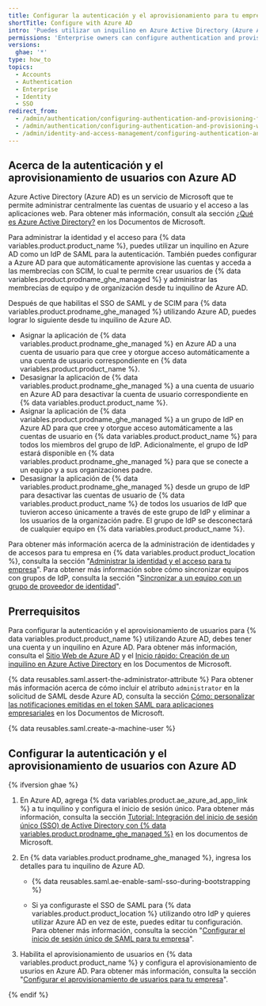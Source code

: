 ```yaml
---
title: Configurar la autenticación y el aprovisionamiento para tu empresa utilizando Azure AD
shortTitle: Configure with Azure AD
intro: 'Puedes utilizar un inquilino en Azure Active Directory (Azure AD) como proveedor de identidad (IdP) para administrar centralmente la autenticación y el aprovisionamiento de usuarios para {% data variables.product.product_location %}.'
permissions: 'Enterprise owners can configure authentication and provisioning for an enterprise on {% data variables.product.product_name %}.'
versions:
  ghae: '*'
type: how_to
topics:
  - Accounts
  - Authentication
  - Enterprise
  - Identity
  - SSO
redirect_from:
  - /admin/authentication/configuring-authentication-and-provisioning-for-your-enterprise-using-azure-ad
  - /admin/authentication/configuring-authentication-and-provisioning-with-your-identity-provider/configuring-authentication-and-provisioning-for-your-enterprise-using-azure-ad
  - /admin/identity-and-access-management/configuring-authentication-and-provisioning-with-your-identity-provider/configuring-authentication-and-provisioning-for-your-enterprise-using-azure-ad
---
```


## Acerca de la autenticación y el aprovisionamiento de usuarios con Azure AD

Azure Active Directory (Azure AD) es un servicio de Microsoft que te permite administrar centralmente las cuentas de usuario y el acceso a las aplicaciones web. Para obtener más información, consult ala sección [¿Qué es Azure Active Directory?](https://docs.microsoft.com/azure/active-directory/fundamentals/active-directory-whatis) en los Documentos de Microsoft.

Para administrar la identidad y el acceso para {% data variables.product.product_name %}, puedes utilizar un inquilino en Azure AD como un IdP de SAML para la autenticación. También puedes configurar a Azure AD para que automáticamente aprovisione las cuentas y acceda a las membrecías con SCIM, lo cual te permite crear usuarios de {% data variables.product.prodname_ghe_managed %} y administrar las membrecías de equipo y de organización desde tu inquilino de Azure AD.

Después de que habilitas el SSO de SAML y de SCIM para {% data variables.product.prodname_ghe_managed %} utilizando Azure AD, puedes lograr lo siguiente desde tu inquilino de Azure AD.

* Asignar la aplicación de {% data variables.product.prodname_ghe_managed %} en Azure AD a una cuenta de usuario para que cree y otorgue acceso automáticamente a una cuenta de usuario correspondiente en {% data variables.product.product_name %}.
* Desasignar la aplicación de {% data variables.product.prodname_ghe_managed %} a una cuenta de usuario en Azure AD para desactivar la cuenta de usuario correspondiente en {% data variables.product.product_name %}.
* Asignar la aplicación de {% data variables.product.prodname_ghe_managed %} a un grupo de IdP en Azure AD para que cree y otorgue acceso automáticamente a las cuentas de usuario en {% data variables.product.product_name %} para todos los miembros del grupo de IdP. Adicionalmente, el grupo de IdP estará disponible en {% data variables.product.prodname_ghe_managed %} para que se conecte a un equipo y a sus organizaciones padre.
* Desasignar la aplicación de {% data variables.product.prodname_ghe_managed %} desde un grupo de IdP para desactivar las cuentas de usuario de {% data variables.product.product_name %} de todos los usuarios de IdP que tuvieron acceso únicamente a través de este grupo de IdP y eliminar a los usuarios de la organización padre. El grupo de IdP se desconectará de cualquier equipo en {% data variables.product.product_name %}.

Para obtener más información acerca de la administración de identidades y de accesos para tu empresa en {% data variables.product.product_location %}, consulta la sección "[Administrar la identidad y el acceso para tu empresa](/admin/authentication/managing-identity-and-access-for-your-enterprise)". Para obtener más información sobre cómo sincronizar equipos con grupos de IdP, consulta la sección "[Sincronizar a un equipo con un grupo de proveedor de identidad](/organizations/organizing-members-into-teams/synchronizing-a-team-with-an-identity-provider-group)".

## Prerrequisitos

Para configurar la autenticación y el aprovisionamiento de usuarios para {% data variables.product.product_name %} utilizando Azure AD, debes tener una cuenta y un inquilino en Azure AD. Para obtener más información, consulta el [Sitio Web de Azure AD](https://azure.microsoft.com/free/active-directory) y el [Inicio rápido: Creación de un inquilino en Azure Active Directory](https://docs.microsoft.com/azure/active-directory/develop/quickstart-create-new-tenant) en los Documentos de Microsoft.

{% data reusables.saml.assert-the-administrator-attribute %} Para obtener más información acerca de cómo incluir el atributo `administrator` en la solicitud de SAML desde Azure AD, consulta la sección [Cómo: personalizar las notificaciones emitidas en el token SAML para aplicaciones empresariales](https://docs.microsoft.com/azure/active-directory/develop/active-directory-saml-claims-customization) en los Documentos de Microsoft.

{% data reusables.saml.create-a-machine-user %}

## Configurar la autenticación y el aprovisionamiento de usuarios con Azure AD

{% ifversion ghae %}

1. En Azure AD, agrega {% data variables.product.ae_azure_ad_app_link %} a tu inquilino y configura el inicio de sesión único. Para obtener más información, consulta la sección [Tutorial: Integración del inicio de sesión único (SSO) de Active Directory con {% data variables.product.prodname_ghe_managed %}](https://docs.microsoft.com/azure/active-directory/saas-apps/github-ae-tutorial) en los documentos de Microsoft.

1. En {% data variables.product.prodname_ghe_managed %}, ingresa los detalles para tu inquilino de Azure AD.

    - {% data reusables.saml.ae-enable-saml-sso-during-bootstrapping %}

    - Si ya configuraste el SSO de SAML para {% data variables.product.product_location %} utilizando otro IdP y quieres utilizar Azure AD en vez de este, puedes editar tu configuración. Para obtener más información, consulta la sección "[Configurar el inicio de sesión único de SAML para tu empresa](/admin/authentication/configuring-saml-single-sign-on-for-your-enterprise#editing-the-saml-sso-configuration)".

1. Habilita el aprovisionamiento de usuarios en {% data variables.product.product_name %} y configura el aprovisionamiento de usurios en Azure AD. Para obtener más información, consulta la sección "[Configurar el aprovisionamiento de usuarios para tu empresa](/admin/authentication/configuring-user-provisioning-for-your-enterprise#enabling-user-provisioning-for-your-enterprise)".

{% endif %}
